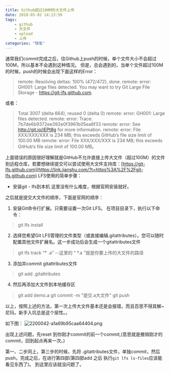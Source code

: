 ```yaml
---
title: Github超过100M的大文件上传
date: 2018-05-02 14:13:50
tags:
    - github
    - 大文件
    - upload
    - 上传
categories: "随笔"
---
```


通常我们commit完成之后，往Github上push的时候，单个文件大小不会超过100M，所以基本不会遇到这种情况。
但是，总会遇到的，当单个文件超过100M的时候，push的时候会出现下面这样的Error：

>remote: Resolving deltas: 100% (472/472), done.
remote: error: GH001: Large files detected. 
You may want to try Git Large File Storage - https://git-lfs.github.com.

<!--  more -->

或者：

>Total 3007 (delta 664), reused 0 (delta 0)
remote: error: GH001: Large files detected.
remote: error: Trace: 7b7de6b9372ee392e0f3961b05ea6f33
remote: error: See http://git.io/iEPt8g for more information.
remote: error: File  XXX/XXX/XXX is 234 MB; this exceeds GitHub‘s file size limit of 100.00 MB
remote: error: File  XXX/XXX/XXX is 234 MB; this exceeds GitHub‘s file size limit of 100.00 MB。

<!-- more --> 

上面错误的原因很好理解就是GitHub不允许直接上传大文件（超过100M）的文件到远程仓库，若要想继续提交可以尝试使用大文件支持库：[https://git-lfs.github.com](https://link.jianshu.com/?t=https%3A%2F%2Fgit-lfs.github.com)
LFS使用的简单步骤：

*   安装git - lfs到本机
这里没有什么难度，根据官网安装就好。

之后就是提交大文件的顺序，下面是官网的顺序：

1. 安装Git命令行扩展。只需要设置一次Git LFS。
在项目目录下，执行以下命令：
>git lfs install

2. 选择您希望Git LFS管理的文件类型（或直接编辑.gitattributes）。您可以随时配置其他文件扩展名。这一步成功后会生成一个gitattributes文件
>git lfs track “* .a” --这里的 “ *.a "就是你要上传的大文件的路径

3. 添加并commit gitattributes文件
>git add .gitattributes

4. 然后再添加大文件到本地缓存区
>git add demo.a
git commit -m "提交.a大文件"
git push

以上，按照上述的方法，第一次上传大文件基本还是会报错，而且百思不得其解~
尼玛，新手入坑总是这个尿性。。

如下图：
![2200042-a1a69b95caa64404.png](https://upload-images.jianshu.io/upload_images/6080248-b5b22f1f9d1a1f7f.png?imageMogr2/auto-orient/strip%7CimageView2/2/w/1240)


出现上述问题，先reset 到你刚才commit的前一个commit,(意思就是撤销刚才的commit，回到起点再来一次。)

第一、二步同上，第三步的时候，先将 .gitattributes文件，单独commit，然后push，完成之后，在进行第四部(第四部add 之后 执行`git lfs ls-files`应该能看见东西了)。
到这里应该就没问题了。
